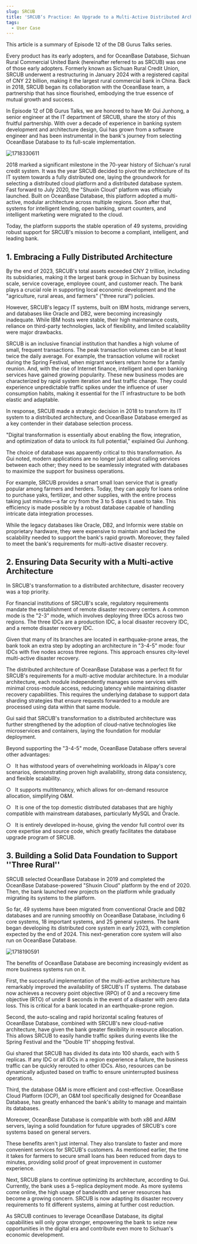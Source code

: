 ```yaml
---
slug: SRCUB
title: 'SRCUB‘s Practice: An Upgrade to a Multi-Active Distributed Architecture with Stable Running of 49 Systems'
tags:
  - User Case
---
```



This article is a summary of Episode 12 of the DB Gurus Talks series.

Every product has its early adopters, and for OceanBase Database, Sichuan Rural Commercial United Bank (hereinafter referred to as SRCUB) was one of those early adopters. Formerly known as Sichuan Rural Credit Union, SRCUB underwent a restructuring in January 2024 with a registered capital of CNY 22 billion, making it the largest rural commercial bank in China. Back in 2018, SRCUB began its collaboration with the OceanBase team, a partnership that has since flourished, embodying the true essence of mutual growth and success.

In Episode 12 of DB Gurus Talks, we are honored to have Mr Gui Junhong, a senior engineer at the IT department of SRCUB, share the story of this fruitful partnership. With over a decade of experience in banking system development and architecture design, Gui has grown from a software engineer and has been instrumental in the bank's journey from selecting OceanBase Database to its full-scale implementation.

![1718330611](/img/blogs/users/SRCUB/image/1718330610803.png)

2018 marked a significant milestone in the 70-year history of Sichuan's rural credit system. It was the year SRCUB decided to pivot the architecture of its IT system towards a fully distributed one, laying the groundwork for selecting a distributed cloud platform and a distributed database system. Fast forward to July 2020, the "Shuxin Cloud" platform was officially launched. Built on OceanBase Database, this platform adopted a multi-active, modular architecture across multiple regions. Soon after that, systems for intelligent lending, open banking, smart counters, and intelligent marketing were migrated to the cloud.

Today, the platform supports the stable operation of 49 systems, providing robust support for SRCUB's mission to become a compliant, intelligent, and leading bank.

  

**1. Embracing a Fully Distributed Architecture**
----------------

By the end of 2023, SRCUB's total assets exceeded CNY 2 trillion, including its subsidiaries, making it the largest bank group in Sichuan by business scale, service coverage, employee count, and customer reach. The bank plays a crucial role in supporting local economic development and the "agriculture, rural areas, and farmers" ("three rural") policies.

However, SRCUB's legacy IT systems, built on IBM hosts, midrange servers, and databases like Oracle and DB2, were becoming increasingly inadequate. While IBM hosts were stable, their high maintenance costs, reliance on third-party technologies, lack of flexibility, and limited scalability were major drawbacks.

SRCUB is an inclusive financial institution that handles a high volume of small, frequent transactions. The peak transaction volumes can be at least twice the daily average. For example, the transaction volume will rocket during the Spring Festival, when migrant workers return home for a family reunion. And, with the rise of Internet finance, intelligent and open banking services have gained growing popularity. These new business modes are characterized by rapid system iteration and fast traffic change. They could experience unpredictable traffic spikes under the influence of user consumption habits, making it essential for the IT infrastructure to be both elastic and adaptable.

In response, SRCUB made a strategic decision in 2018 to transform its IT system to a distributed architecture, and OceanBase Database emerged as a key contender in their database selection process.

"Digital transformation is essentially about enabling the flow, integration, and optimization of data to unlock its full potential," explained Gui Junhong.

The choice of database was apparently critical to this transformation. As Gui noted, modern applications are no longer just about calling services between each other; they need to be seamlessly integrated with databases to maximize the support for business operations.

For example, SRCUB provides a smart small loan service that is greatly popular among farmers and herders. Today, they can apply for loans online to purchase yaks, fertilizer, and other supplies, with the entire process taking just minutes—a far cry from the 3 to 5 days it used to take. This efficiency is made possible by a robust database capable of handling intricate data integration processes.

While the legacy databases like Oracle, DB2, and Informix were stable on proprietary hardware, they were expensive to maintain and lacked the scalability needed to support the bank's rapid growth. Moreover, they failed to meet the bank's requirements for multi-active disaster recovery.

  

**2. Ensuring Data Security with a Multi-active Architecture**
---------------------

In SRCUB's transformation to a distributed architecture, disaster recovery was a top priority.

For financial institutions of SRCUB's scale, regulatory requirements mandate the establishment of remote disaster recovery centers. A common mode is the "2-3" mode, which involves deploying three IDCs across two regions. The three IDCs are a production IDC, a local disaster recovery IDC, and a remote disaster recovery IDC.

Given that many of its branches are located in earthquake-prone areas, the bank took an extra step by adopting an architecture in "3-4-5" mode: four IDCs with five nodes across three regions. This approach ensures city-level multi-active disaster recovery.

The distributed architecture of OceanBase Database was a perfect fit for SRCUB's requirements for a multi-active modular architecture. In a modular architecture, each module independently manages some services with minimal cross-module access, reducing latency while maintaining disaster recovery capabilities. This requires the underlying database to support data sharding strategies that ensure requests forwarded to a module are processed using data within that same module.

Gui said that SRCUB's transformation to a distributed architecture was further strengthened by the adoption of cloud-native technologies like microservices and containers, laying the foundation for modular deployment.

Beyond supporting the "3-4-5" mode, OceanBase Database offers several other advantages:

○   It has withstood years of overwhelming workloads in Alipay's core scenarios, demonstrating proven high availability, strong data consistency, and flexible scalability.

○   It supports multitenancy, which allows for on-demand resource allocation, simplifying O&M.

○   It is one of the top domestic distributed databases that are highly compatible with mainstream databases, particularly MySQL and Oracle.

○   It is entirely developed in-house, giving the vendor full control over its core expertise and source code, which greatly facilitates the database upgrade program of SRCUB.

  

**3. Building a Solid Data Foundation to Support ''Three Rural''**
-----------------

SRCUB selected OceanBase Database in 2019 and completed the OceanBase Database-powered "Shuxin Cloud" platform by the end of 2020. Then, the bank launched new projects on the platform while gradually migrating its systems to the platform.

So far, 49 systems have been migrated from conventional Oracle and DB2 databases and are running smoothly on OceanBase Database, including 6 core systems, 18 important systems, and 25 general systems. The bank began developing its distributed core system in early 2023, with completion expected by the end of 2024. This next-generation core system will also run on OceanBase Database.

![1718190591](/img/blogs/users/SRCUB/image/1718190590694.png)

The benefits of OceanBase Database are becoming increasingly evident as more business systems run on it.

First, the successful implementation of the multi-active architecture has remarkably improved the availability of SRCUB's IT systems. The database now achieves a recovery point objective (RPO) of 0 and a recovery time objective (RTO) of under 8 seconds in the event of a disaster with zero data loss. This is critical for a bank located in an earthquake-prone region.

Second, the auto-scaling and rapid horizontal scaling features of OceanBase Database, combined with SRCUB's new cloud-native architecture, have given the bank greater flexibility in resource allocation. This allows SRCUB to easily handle traffic spikes during events like the Spring Festival and the "Double 11" shopping festival.

Gui shared that SRCUB has divided its data into 100 shards, each with 5 replicas. If any IDC or all IDCs in a region experience a failure, the business traffic can be quickly rerouted to other IDCs. Also, resources can be dynamically adjusted based on traffic to ensure uninterrupted business operations.

Third, the database O&M is more efficient and cost-effective. OceanBase Cloud Platform (OCP), an O&M tool specifically designed for OceanBase Database, has greatly enhanced the bank's ability to manage and maintain its databases.

Moreover, OceanBase Database is compatible with both x86 and ARM servers, laying a solid foundation for future upgrades of SRCUB's core systems based on general servers.

These benefits aren't just internal. They also translate to faster and more convenient services for SRCUB's customers. As mentioned earlier, the time it takes for farmers to secure small loans has been reduced from days to minutes, providing solid proof of great improvement in customer experience.

Next, SRCUB plans to continue optimizing its architecture, according to Gui. Currently, the bank uses a 5-replica deployment mode. As more systems come online, the high usage of bandwidth and server resources has become a growing concern. SRCUB is now adapting its disaster recovery requirements to fit different systems, aiming at further cost reduction.

As SRCUB continues to leverage OceanBase Database, its digital capabilities will only grow stronger, empowering the bank to seize new opportunities in the digital era and contribute even more to Sichuan's economic development.